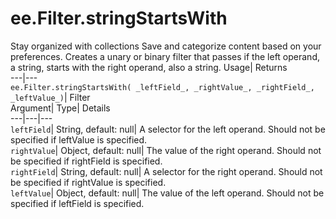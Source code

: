  
#  ee.Filter.stringStartsWith 
Stay organized with collections  Save and categorize content based on your preferences. 
Creates a unary or binary filter that passes if the left operand, a string, starts with the right operand, also a string. Usage| Returns  
---|---  
`ee.Filter.stringStartsWith( _leftField_, _rightValue_, _rightField_, _leftValue_)`| Filter  
Argument| Type| Details  
---|---|---  
`leftField`| String, default: null| A selector for the left operand. Should not be specified if leftValue is specified.  
`rightValue`| Object, default: null| The value of the right operand. Should not be specified if rightField is specified.  
`rightField`| String, default: null| A selector for the right operand. Should not be specified if rightValue is specified.  
`leftValue`| Object, default: null| The value of the left operand. Should not be specified if leftField is specified.  
